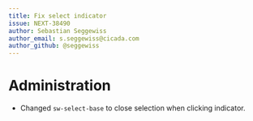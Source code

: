 ```yaml
---
title: Fix select indicator
issue: NEXT-38490
author: Sebastian Seggewiss
author_email: s.seggewiss@cicada.com
author_github: @seggewiss
---
```

# Administration
* Changed `sw-select-base` to close selection when clicking indicator.
